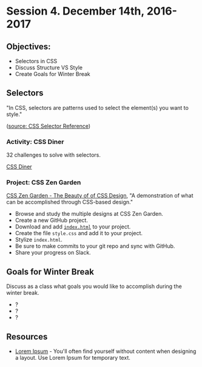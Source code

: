 # Session 4\. December 14th, 2016-2017

## Objectives:

- Selectors in CSS
- Discuss Structure VS Style
- Create Goals for Winter Break

## Selectors

"In CSS, selectors are patterns used to select the element(s) you want to style."

([source: CSS Selector Reference](http://www.w3schools.com/cssref/css_selectors.asp))

### Activity: CSS Diner

32 challenges to solve with selectors.

[CSS Diner](https://flukeout.github.io/)

### Project: CSS Zen Garden

[CSS Zen Garden - The Beauty of of CSS Design](http://www.csszengarden.com/), "A demonstration of what can be accomplished through CSS-based design."

- Browse and study the multiple designs at CSS Zen Garden.
- Create a new GitHub project.
- Download and add  [`index.html`](http://www.csszengarden.com/examples/index) to your project.
- Create the file `style.css` and add it to your project.
- Stylize `index.html`.
- Be sure to make commits to your git repo and sync with GitHub.
- Share your progress on Slack.

## Goals for Winter Break

Discuss as a class what goals you would like to accomplish during the winter break.

- ?
- ?
- ?

## Resources

- [Lorem Ipsum](http://www.lipsum.com/) - You'll often find yourself without content when designing a layout. Use Lorem Ipsum for temporary text.
